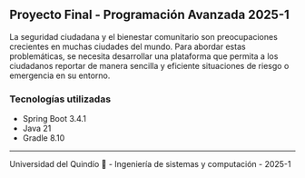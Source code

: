 ## Proyecto Final - Programación Avanzada 2025-1

La seguridad ciudadana y el bienestar comunitario son preocupaciones crecientes en muchas ciudades del mundo. Para abordar estas problemáticas, se necesita desarrollar una plataforma que permita a los ciudadanos reportar de manera sencilla y eficiente situaciones de riesgo o emergencia en su entorno.

### Tecnologías utilizadas

- Spring Boot 3.4.1
- Java 21
- Gradle 8.10

---

Universidad del Quindío 💚 - Ingeniería de sistemas y computación - 2025-1